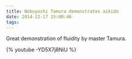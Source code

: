 ```yaml
---
title: Nobuyoshi Tamura demonstrates aikido
date: 2014-12-17 15:00:46
tags:
---
```


Great demonstration of fluidity by master Tamura.

{% youtube -YD5X7j8NiU %}
